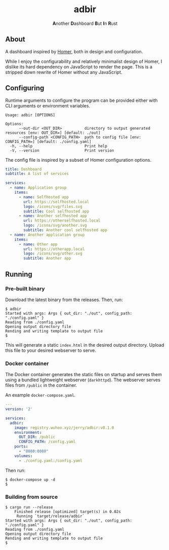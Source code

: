 <div align="center">
  <h1>adbir</h1>
  <b>A</b>nother <b>D</b>ashboard <b>B</b>ut <b>I</b>n <b>R</b>ust
</div>

## About

A dashboard inspired by [Homer](https://github.com/bastienwirtz/homer), both in
design and configuration.

While I enjoy the configurability and relatively minimalist design of Homer, I
dislike its hard dependency on JavaScript to render the page. This is a stripped
down rewrite of Homer without any JavaScript.

## Configuring

Runtime arguments to configure the program can be provided either with CLI
arguments or environment variables.

```
Usage: adbir [OPTIONS]

Options:
      --out-dir <OUT_DIR>          directory to output generated resources [env: OUT_DIR=] [default: ./out]
      --config-path <CONFIG_PATH>  path to config file [env: CONFIG_PATH=] [default: ./config.yaml]
  -h, --help                       Print help
  -V, --version                    Print version
```

The config file is inspired by a subset of Homer configuration options.

```yaml
title: Dashboard
subtitle: A list of services

services:
  - name: Application group
    items:
      - name: Selfhosted app
        url: https://selfhosted.local
        logo: /icons/svg/files.svg
        subtitle: Cool selfhosted app
      - name: Another selfhosted app
        url: https://otherselfhosted.local
        logo: /icons/svg/another.svg
        subtitle: Another cool selfhosted app
  - name: Another application group
    items:
      - name: Other app
        url: https://otherapp.local
        logo: /icons/svg/other.svg
        subtitle: Another app
```

## Running

### Pre-built binary

Download the latest binary from the releases. Then, run:

```
$ adbir
Started with args: Args { out_dir: "./out", config_path: "./config.yaml" }
Reading from ./config.yaml
Opening output directory file
Rending and writing template to output file
$
```

This will generate a static `index.html` in the desired output directory. Upload
this file to your desired webserver to serve.

### Docker container

The Docker container generates the static files on startup and serves them
using a bundled lightweight webserver (`darkhttpd`). The webserver serves files
from `/public` in the container.

An example `docker-compose.yaml`.

```yaml
---
version: '2'

services:
  adbir:
    image: registry.wuhoo.xyz/jerry/adbir:v0.1.0
    environment:
      OUT_DIR: /public
      CONFIG_PATH: /config.yaml
    ports:
      - "8080:8080"
    volumes:
      - ./config.yaml:/config.yaml
```

Then run:

```
$ docker-compose up -d
$
```

### Building from source

```
$ cargo run --release
    Finished release [optimized] target(s) in 0.02s
     Running `target/release/adbir`
Started with args: Args { out_dir: "./out", config_path: "./config.yaml" }
Reading from ./config.yaml
Opening output directory file
Rending and writing template to output file
$
```
